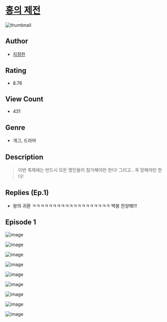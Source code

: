 # [흥의 제전](https://comic.naver.com/challenge/list?titleId=810152)
![thumbnail](https://image-comic.pstatic.net/user_contents_data/challenge_comic/2023/05/23/366812/upload_7004841672113730148_480x623.jpeg)

## Author
- [지정한](https://comic.naver.com/artistTitle?id=366812)

## Rating
- 8.76

## View Count
- 431

## Genre
- 개그, 드라마

## Description
> 이번 축제에는 반드시 모든 명인들이 참가해야만 한다! 그리고.. 꼭 망해야만 한다!

## Replies (Ep.1)
- 왕의 귀환 ㅋㅋㅋㅋㅋㅋㅋㅋㅋㅋㅋㅋㅋㅋㅋㅋㅋㅋㅋ 백봉 찬양해!!!

## Episode 1
![image](https://image-comic.pstatic.net/user_contents_data/challenge_comic/2023/05/23/366812/upload_3486460323524862519.jpeg)

![image](https://image-comic.pstatic.net/user_contents_data/challenge_comic/2023/05/23/366812/upload_3906928083486192945.jpeg)

![image](https://image-comic.pstatic.net/user_contents_data/challenge_comic/2023/05/23/366812/upload_7293915163250735154.jpeg)

![image](https://image-comic.pstatic.net/user_contents_data/challenge_comic/2023/05/23/366812/upload_3833742183521412406.jpeg)

![image](https://image-comic.pstatic.net/user_contents_data/challenge_comic/2023/05/23/366812/upload_7162237642887016549.jpeg)

![image](https://image-comic.pstatic.net/user_contents_data/challenge_comic/2023/05/23/366812/upload_3702575926823367479.jpeg)

![image](https://image-comic.pstatic.net/user_contents_data/challenge_comic/2023/05/23/366812/upload_3690528801272706864.jpeg)

![image](https://image-comic.pstatic.net/user_contents_data/challenge_comic/2023/05/23/366812/upload_7293973433035600688.jpeg)

![image](https://image-comic.pstatic.net/user_contents_data/challenge_comic/2023/05/23/366812/upload_7221297041516946740.jpeg)
